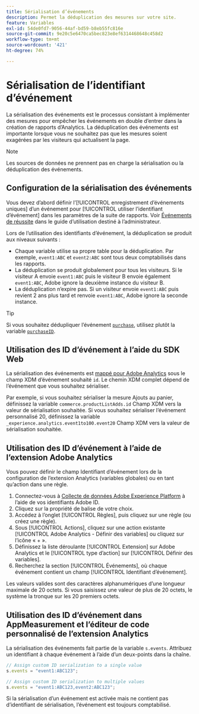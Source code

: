 ```yaml
---
title: Sérialisation d’événements
description: Permet la déduplication des mesures sur votre site.
feature: Variables
exl-id: 54de0fd7-9056-44af-bd59-b8eb55fc816e
source-git-commit: 9e20c5e6470ca5bec823e8ef6314468648c458d2
workflow-type: tm+mt
source-wordcount: '421'
ht-degree: 74%

---
```


# Sérialisation de l’identifiant d’événement

La sérialisation des événements est le processus consistant à implémenter des mesures pour empêcher les événements en double d’entrer dans la création de rapports d’Analytics. La déduplication des événements est importante lorsque vous ne souhaitez pas que les mesures soient exagérées par les visiteurs qui actualisent la page.

>[!NOTE]
>
>Les sources de données ne prennent pas en charge la sérialisation ou la déduplication des événements.

## Configuration de la sérialisation des événements

Vous devez d’abord définir l’[!UICONTROL enregistrement d’événements uniques] d’un événement pour [!UICONTROL utiliser l’identifiant d’événement] dans les paramètres de la suite de rapports. Voir [Événements de réussite](/help/admin/admin/c-success-events/success-event.md) dans le guide d’utilisation destiné à l’administrateur.

Lors de l’utilisation des identifiants d’événement, la déduplication se produit aux niveaux suivants :

* Chaque variable utilise sa propre table pour la déduplication. Par exemple, `event1:ABC` et `event2:ABC` sont tous deux comptabilisés dans les rapports.
* La déduplication se produit globalement pour tous les visiteurs. Si le visiteur A envoie `event1:ABC` puis le visiteur B envoie également `event1:ABC`, Adobe ignore la deuxième instance du visiteur B.
* La déduplication n’expire pas. Si un visiteur envoie `event1:ABC` puis revient 2 ans plus tard et renvoie `event1:ABC`, Adobe ignore la seconde instance.

>[!TIP]
>
>Si vous souhaitez dédupliquer l’événement [`purchase`](event-purchase.md), utilisez plutôt la variable [`purchaseID`](../purchaseid.md).

## Utilisation des ID d’événement à l’aide du SDK Web

La sérialisation des événements est [mappé pour Adobe Analytics](https://experienceleague.adobe.com/docs/analytics/implementation/aep-edge/variable-mapping.html) sous le champ XDM d’événement souhaité `id`. Le chemin XDM complet dépend de l’événement que vous souhaitez sérialiser.

Par exemple, si vous souhaitez sérialiser la mesure Ajouts au panier, définissez la variable `commerce.productListAdds.id` Champ XDM vers la valeur de sérialisation souhaitée. Si vous souhaitez sérialiser l’événement personnalisé 20, définissez la variable `_experience.analytics.event1to100.event20` Champ XDM vers la valeur de sérialisation souhaitée.

## Utilisation des ID d’événement à l’aide de l’extension Adobe Analytics

Vous pouvez définir le champ Identifiant d’événement lors de la configuration de l’extension Analytics (variables globales) ou en tant qu’action dans une règle.

1. Connectez-vous à [Collecte de données Adobe Experience Platform](https://experience.adobe.com/data-collection) à l’aide de vos identifiants Adobe ID.
2. Cliquez sur la propriété de balise de votre choix.
3. Accédez à l’onglet [!UICONTROL Règles], puis cliquez sur une règle (ou créez une règle).
4. Sous [!UICONTROL Actions], cliquez sur une action existante [!UICONTROL Adobe Analytics - Définir des variables] ou cliquez sur l’icône « + ».
5. Définissez la liste déroulante [!UICONTROL Extension] sur Adobe Analytics et le [!UICONTROL type d’action] sur [!UICONTROL Définir des variables].
6. Recherchez la section [!UICONTROL Événements], où chaque événement contient un champ [!UICONTROL Identifiant d’événement].

Les valeurs valides sont des caractères alphanumériques d’une longueur maximale de 20 octets. Si vous saisissez une valeur de plus de 20 octets, le système la tronque sur les 20 premiers octets.

## Utilisation des ID d’événement dans AppMeasurement et l’éditeur de code personnalisé de l’extension Analytics

La sérialisation des événements fait partie de la variable `s.events`. Attribuez un identifiant à chaque événement à l’aide d’un deux-points dans la chaîne.

```js
// Assign custom ID serialization to a single value
s.events = "event1:ABC123";

// Assign custom ID serialization to multiple values
s.events = "event1:ABC123,event2:ABC123";
```

Si la sérialisation d’un événement est activée mais ne contient pas d’identifiant de sérialisation, l’événement est toujours comptabilisé.
